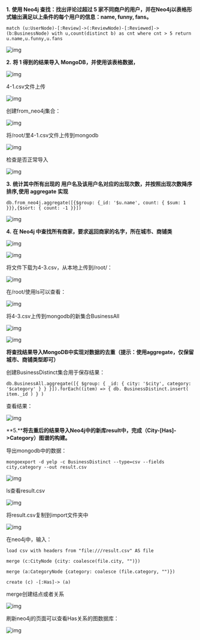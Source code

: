 **1.** **使用 Neo4j 查找：找出评论过超过 5 家不同商户的用户，并在Neo4j以表格形式输出满足以上条件的每个用户的信息：name, funny, fans。**

```
match (u:UserNode)-[:Review]->(:ReviewNode)-[:Reviewed]->(b:BusinessNode) with u,count(distinct b) as cnt where cnt > 5 return u.name,u.funny,u.fans
```

![img](file:///C:/Windows/Temp/msohtmlclip1/01/clip_image002.jpg)

 

 

 

 

**2.** **将 1 得到的结果导入 MongoDB，并使用该表格数据，**

 

![img](file:///C:/Windows/Temp/msohtmlclip1/01/clip_image004.png)

 

4-1.csv文件上传

![img](file:///C:/Windows/Temp/msohtmlclip1/01/clip_image006.jpg)

 

创建from_neo4j集合：

![img](file:///C:/Windows/Temp/msohtmlclip1/01/clip_image008.jpg)

 

将/root/里4-1.csv文件上传到mongodb

![img](file:///C:/Windows/Temp/msohtmlclip1/01/clip_image010.jpg)

检查是否正常导入

![img](file:///C:/Windows/Temp/msohtmlclip1/01/clip_image012.jpg)

 

 

 

 

 

**3.** **统计其中所有出现的 用户名及该用户名对应的出现次数，并按照出现次数降序排序,使用 aggregate 实现**

```
db.from_neo4j.aggregate([{$group: {_id: '$u.name', count: { $sum: 1 }}},{$sort: { count: -1 }}])
```

![img](file:///C:/Windows/Temp/msohtmlclip1/01/clip_image014.jpg)

 

 

 

 

 

**4.** **在 Neo4j 中查找所有商家，要求返回商家的名字，所在城市、商铺类**

![img](file:///C:/Windows/Temp/msohtmlclip1/01/clip_image016.jpg)

![img](file:///C:/Windows/Temp/msohtmlclip1/01/clip_image018.jpg)

 

 

 

 

 

 

将文件下载为4-3.csv，从本地上传到/root/：

![img](file:///C:/Windows/Temp/msohtmlclip1/01/clip_image020.jpg)

在/root/使用ls可以查看：

![img](file:///C:/Windows/Temp/msohtmlclip1/01/clip_image022.jpg)

将4-3.csv上传到mongodb的新集合BusinessAll

 

![img](file:///C:/Windows/Temp/msohtmlclip1/01/clip_image024.jpg)

 

![img](file:///C:/Windows/Temp/msohtmlclip1/01/clip_image026.jpg)

 

 

 

 

**将查找结果导入MongoDB中实现对数据的去重（提示：使用aggregate，仅保留城市、商铺类型即可）**

创建BusinessDistinct集合用于保存结果：

```
db.BusinessAll.aggregate([{ $group: { _id: { city: '$city', category: '$category' } } }]).forEach((item) => { db. BusinessDistinct.insert( item._id ) } )
```

查看结果：

![img](file:///C:/Windows/Temp/msohtmlclip1/01/clip_image028.jpg)

 

**5.****将去重后的结果导入Neo4j中的新库result中，完成（City-[Has]->Category）图谱的构建。**

 

导出mongodb中的数据：

```
mongoexport -d yelp -c BusinessDistinct --type=csv --fields city,category --out result.csv
```

![img](file:///C:/Windows/Temp/msohtmlclip1/01/clip_image030.jpg)

 

ls查看result.csv

![img](file:///C:/Windows/Temp/msohtmlclip1/01/clip_image032.jpg)

 

将result.csv复制到import文件夹中

![img](file:///C:/Windows/Temp/msohtmlclip1/01/clip_image034.jpg)

 

在neo4j中，输入：

```
load csv with headers from "file:///result.csv" AS file

merge (c:CityNode {city: coalesce(file.city, "")})

merge (a:CategoryNode {category: coalesce (file.category, "")})

create (c) -[:Has]-> (a)
```

merge创建结点或者关系

 

 

 

![img](file:///C:/Windows/Temp/msohtmlclip1/01/clip_image036.jpg)

 

刷新neo4j的页面可以查看Has关系的图数据库：

![img](file:///C:/Windows/Temp/msohtmlclip1/01/clip_image038.jpg)

 

